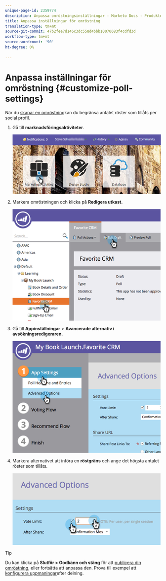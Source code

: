 ```yaml
---
unique-page-id: 2359774
description: Anpassa omröstningsinställningar - Marketo Docs - Produktdokumentation
title: Anpassa inställningar för omröstning
translation-type: tm+mt
source-git-commit: 47b2fee7d146c3dc558d4bbb10070683f4cdfd3d
workflow-type: tm+mt
source-wordcount: '90'
ht-degree: 0%

---
```



# Anpassa inställningar för omröstning {#customize-poll-settings}

När du [skapar en omröstning](create-a-poll.md)kan du begränsa antalet röster som tillåts per social profil.

1. Gå till **marknadsföringsaktiviteter**.

   ![](assets/login-marketing-activities.png)

1. Markera omröstningen och klicka på **Redigera utkast.**

   ![](assets/image2014-9-19-10-3a56-3a37.png)

1. Gå till **Appinställningar** > **Avancerade alternativ i avsökningsredigeraren.**

   ![](assets/image2014-9-19-10-3a56-3a44.png)

1. Markera alternativet att införa en **röstgräns** och ange det högsta antalet röster som tillåts.

   ![](assets/image2014-9-19-10-3a56-3a54.png)

>[!TIP]
>
>Du kan klicka på **Slutför > Godkänn och stäng** för att [publicera din omröstning](publish-a-poll.md), eller fortsätta att anpassa den. Prova till exempel att [konfigurera uppmaningar](../../../../product-docs/demand-generation/social/configuring-social-actions/configure-after-share-prompts.md)efter delning.


